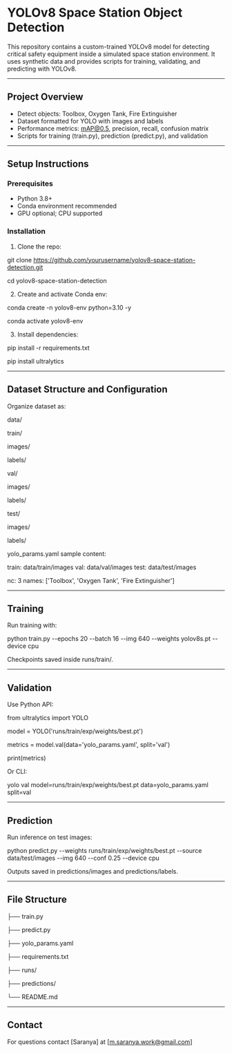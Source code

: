 # YOLOv8 Space Station Object Detection

This repository contains a custom-trained YOLOv8 model for detecting critical safety equipment inside a simulated space station environment. It uses synthetic data and provides scripts for training, validating, and predicting with YOLOv8.

---

## Project Overview

- Detect objects: Toolbox, Oxygen Tank, Fire Extinguisher
- Dataset formatted for YOLO with images and labels
- Performance metrics: mAP@0.5, precision, recall, confusion matrix
- Scripts for training (train.py), prediction (predict.py), and validation

---

## Setup Instructions

### Prerequisites

- Python 3.8+
- Conda environment recommended
- GPU optional; CPU supported

### Installation

1. Clone the repo:

git clone https://github.com/yourusername/yolov8-space-station-detection.git

cd yolov8-space-station-detection


2. Create and activate Conda env:

conda create -n yolov8-env python=3.10 -y

conda activate yolov8-env



3. Install dependencies:

pip install -r requirements.txt

pip install ultralytics



---

## Dataset Structure and Configuration

Organize dataset as:

data/

train/

images/

labels/

val/

images/

labels/

test/

images/

labels/




yolo_params.yaml sample content:

train: data/train/images
val: data/val/images
test: data/test/images

nc: 3
names: ['Toolbox', 'Oxygen Tank', 'Fire Extinguisher']



---

## Training

Run training with:

python train.py --epochs 20 --batch 16 --img 640 --weights yolov8s.pt --device cpu



Checkpoints saved inside runs/train/.

---

## Validation

Use Python API:

from ultralytics import YOLO

model = YOLO('runs/train/exp/weights/best.pt')

metrics = model.val(data='yolo_params.yaml', split='val')

print(metrics)



Or CLI:


yolo val model=runs/train/exp/weights/best.pt data=yolo_params.yaml split=val




---

## Prediction

Run inference on test images:


python predict.py --weights runs/train/exp/weights/best.pt --source data/test/images --img 640 --conf 0.25 --device cpu





Outputs saved in predictions/images and predictions/labels.

---

## File Structure

├── train.py

├── predict.py

├── yolo_params.yaml

├── requirements.txt

├── runs/

├── predictions/

└── README.md



---


## Contact

For questions contact [Saranya] at [m.saranya.work@gmail.com]
